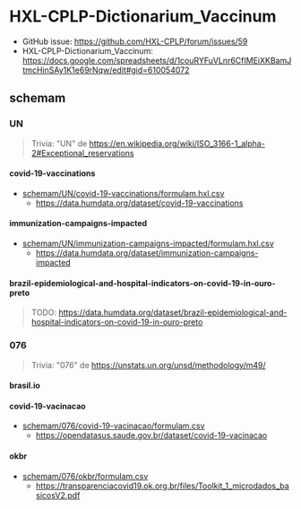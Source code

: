 # HXL-CPLP-Dictionarium_Vaccinum
- GitHub issue: <https://github.com/HXL-CPLP/forum/issues/59>
- HXL-CPLP-Dictionarium_Vaccinum: <https://docs.google.com/spreadsheets/d/1couRYFuVLnr6CfIMEiXKBamJtmcHinSAy1K1e69rNqw/edit#gid=610054072>

## schemam

### UN
> Trivia: "UN" de https://en.wikipedia.org/wiki/ISO_3166-1_alpha-2#Exceptional_reservations
<!--
> TODO:
> - https://data.humdata.org/dataset/covid-19-vaccinations
>   - https://data.humdata.org/event/covid-19 (?)
-->

#### covid-19-vaccinations

- [schemam/UN/covid-19-vaccinations/formulam.hxl.csv](schemam/UN/covid-19-vaccinations/formulam.hxl.csv)
  - <https://data.humdata.org/dataset/covid-19-vaccinations>

#### immunization-campaigns-impacted

- [schemam/UN/immunization-campaigns-impacted/formulam.hxl.csv](schemam/UN/immunization-campaigns-impacted/formulam.hxl.csv)
  - <https://data.humdata.org/dataset/immunization-campaigns-impacted>

#### brazil-epidemiological-and-hospital-indicators-on-covid-19-in-ouro-preto

> TODO: <https://data.humdata.org/dataset/brazil-epidemiological-and-hospital-indicators-on-covid-19-in-ouro-preto>

### 076
> Trivia: "076" de https://unstats.un.org/unsd/methodology/m49/

<!--
> TODO:
> - https://data.humdata.org/event/covid-19?groups=bra&q=&ext_page_size=25
-->
#### brasil.io
#### covid-19-vacinacao

- [schemam/076/covid-19-vacinacao/formulam.csv](schemam/076/covid-19-vacinacao/formulam.csv)
  - <https://opendatasus.saude.gov.br/dataset/covid-19-vacinacao>

#### okbr
- [schemam/076/okbr/formulam.csv](schemam/076/okbr/formulam.csv)
  - <https://transparenciacovid19.ok.org.br/files/Toolkit_1_microdados_basicosV2.pdf>

<!--
- aaa
  - https://data.chhs.ca.gov/dataset/vaccine-progress-dashboard/resource/d995e0fa-aa50-43e3-9753-94e9bf1df12f?view_id=3ff59c71-4e7d-41cb-878b-4468c0a80ba1
  - https://data.chhs.ca.gov/dataset/vaccine-progress-dashboard/resource/130d7ba2-b6eb-438d-a412-741bde207e1c

-->
